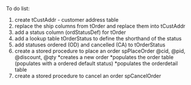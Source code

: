 To do list:
1. create tCustAddr - customer address table
2. replace the ship columns from tOrder and replace them into tCustAddr
3. add a status column (ordStatusDef) for tOrder
4. add a lookup table tOrderStatus to define the shorthand of the status
5. add statuses ordered (OD) and cancelled (CA) to tOrderStatus
6. create a stored procedure to place an order spPlaceOrder @cid, @pid, @discount, @qty
    *creates a new order
    *populates the order table (populates with a ordered default status)
    *populates the orderdetail table
7. create a stored procedure to cancel an order spCancelOrder
